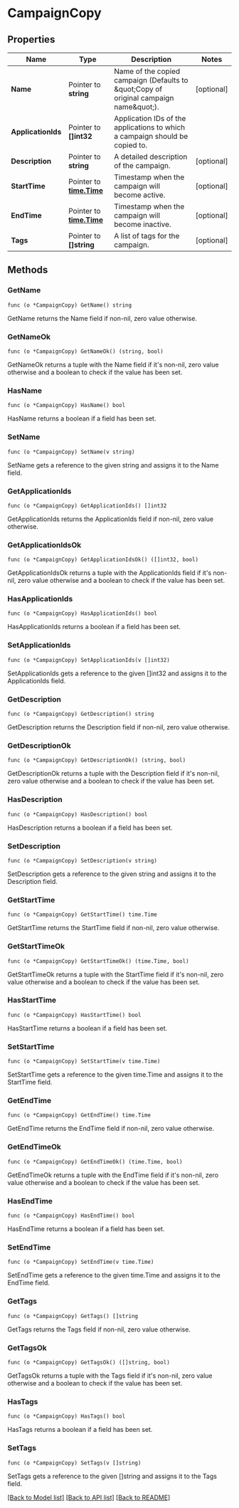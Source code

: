 # CampaignCopy

## Properties

Name | Type | Description | Notes
------------ | ------------- | ------------- | -------------
**Name** | Pointer to **string** | Name of the copied campaign (Defaults to \&quot;Copy of original campaign name\&quot;). | [optional] 
**ApplicationIds** | Pointer to **[]int32** | Application IDs of the applications to which a campaign should be copied to. | 
**Description** | Pointer to **string** | A detailed description of the campaign. | [optional] 
**StartTime** | Pointer to [**time.Time**](time.Time.md) | Timestamp when the campaign will become active. | [optional] 
**EndTime** | Pointer to [**time.Time**](time.Time.md) | Timestamp when the campaign will become inactive. | [optional] 
**Tags** | Pointer to **[]string** | A list of tags for the campaign. | [optional] 

## Methods

### GetName

`func (o *CampaignCopy) GetName() string`

GetName returns the Name field if non-nil, zero value otherwise.

### GetNameOk

`func (o *CampaignCopy) GetNameOk() (string, bool)`

GetNameOk returns a tuple with the Name field if it's non-nil, zero value otherwise
and a boolean to check if the value has been set.

### HasName

`func (o *CampaignCopy) HasName() bool`

HasName returns a boolean if a field has been set.

### SetName

`func (o *CampaignCopy) SetName(v string)`

SetName gets a reference to the given string and assigns it to the Name field.

### GetApplicationIds

`func (o *CampaignCopy) GetApplicationIds() []int32`

GetApplicationIds returns the ApplicationIds field if non-nil, zero value otherwise.

### GetApplicationIdsOk

`func (o *CampaignCopy) GetApplicationIdsOk() ([]int32, bool)`

GetApplicationIdsOk returns a tuple with the ApplicationIds field if it's non-nil, zero value otherwise
and a boolean to check if the value has been set.

### HasApplicationIds

`func (o *CampaignCopy) HasApplicationIds() bool`

HasApplicationIds returns a boolean if a field has been set.

### SetApplicationIds

`func (o *CampaignCopy) SetApplicationIds(v []int32)`

SetApplicationIds gets a reference to the given []int32 and assigns it to the ApplicationIds field.

### GetDescription

`func (o *CampaignCopy) GetDescription() string`

GetDescription returns the Description field if non-nil, zero value otherwise.

### GetDescriptionOk

`func (o *CampaignCopy) GetDescriptionOk() (string, bool)`

GetDescriptionOk returns a tuple with the Description field if it's non-nil, zero value otherwise
and a boolean to check if the value has been set.

### HasDescription

`func (o *CampaignCopy) HasDescription() bool`

HasDescription returns a boolean if a field has been set.

### SetDescription

`func (o *CampaignCopy) SetDescription(v string)`

SetDescription gets a reference to the given string and assigns it to the Description field.

### GetStartTime

`func (o *CampaignCopy) GetStartTime() time.Time`

GetStartTime returns the StartTime field if non-nil, zero value otherwise.

### GetStartTimeOk

`func (o *CampaignCopy) GetStartTimeOk() (time.Time, bool)`

GetStartTimeOk returns a tuple with the StartTime field if it's non-nil, zero value otherwise
and a boolean to check if the value has been set.

### HasStartTime

`func (o *CampaignCopy) HasStartTime() bool`

HasStartTime returns a boolean if a field has been set.

### SetStartTime

`func (o *CampaignCopy) SetStartTime(v time.Time)`

SetStartTime gets a reference to the given time.Time and assigns it to the StartTime field.

### GetEndTime

`func (o *CampaignCopy) GetEndTime() time.Time`

GetEndTime returns the EndTime field if non-nil, zero value otherwise.

### GetEndTimeOk

`func (o *CampaignCopy) GetEndTimeOk() (time.Time, bool)`

GetEndTimeOk returns a tuple with the EndTime field if it's non-nil, zero value otherwise
and a boolean to check if the value has been set.

### HasEndTime

`func (o *CampaignCopy) HasEndTime() bool`

HasEndTime returns a boolean if a field has been set.

### SetEndTime

`func (o *CampaignCopy) SetEndTime(v time.Time)`

SetEndTime gets a reference to the given time.Time and assigns it to the EndTime field.

### GetTags

`func (o *CampaignCopy) GetTags() []string`

GetTags returns the Tags field if non-nil, zero value otherwise.

### GetTagsOk

`func (o *CampaignCopy) GetTagsOk() ([]string, bool)`

GetTagsOk returns a tuple with the Tags field if it's non-nil, zero value otherwise
and a boolean to check if the value has been set.

### HasTags

`func (o *CampaignCopy) HasTags() bool`

HasTags returns a boolean if a field has been set.

### SetTags

`func (o *CampaignCopy) SetTags(v []string)`

SetTags gets a reference to the given []string and assigns it to the Tags field.


[[Back to Model list]](../README.md#documentation-for-models) [[Back to API list]](../README.md#documentation-for-api-endpoints) [[Back to README]](../README.md)



